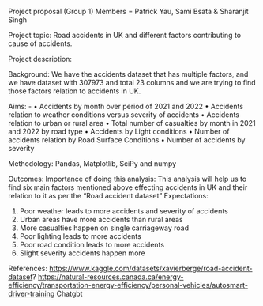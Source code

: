 Project proposal (Group 1)
Members = Patrick Yau, Sami Bsata & Sharanjit Singh

Project topic: Road accidents in UK and different factors contributing to cause of accidents.

Project description: 

Background: We have the accidents dataset that has multiple factors, and we have dataset with 307973 and total 23 columns and we are trying to find those factors relation to accidents in UK.

Aims: -
•	Accidents by month over period of 2021 and 2022
•	Accidents relation to weather conditions versus severity of accidents
•	Accidents relation to urban or rural area
•	Total number of casualties by month in 2021 and 2022 by road type
•	Accidents by Light conditions
•	Number of accidents relation by Road Surface Conditions
•	Number of accidents by severity

Methodology:
Pandas, Matplotlib, SciPy and numpy

Outcomes:
Importance of doing this analysis: 
This analysis will help us to find six main factors mentioned above effecting accidents in UK and their relation to it as per the “Road accident dataset”
Expectations:
1.	Poor weather leads to more accidents and severity of accidents
2.	Urban areas have more accidents than rural areas
3.	More casualties happen on single carriageway road
4.	Poor lighting leads to more accidents
5.	Poor road condition leads to more accidents
6.	Slight severity accidents happen more

References:
https://www.kaggle.com/datasets/xavierberge/road-accident-dataset?
https://natural-resources.canada.ca/energy-efficiency/transportation-energy-efficiency/personal-vehicles/autosmart-driver-training
Chatgbt




